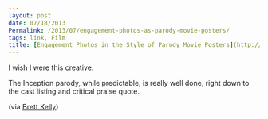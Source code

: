 ```yaml
---
layout: post
date: 07/18/2013
Permalink: /2013/07/engagement-photos-as-parody-movie-posters/
tags: link, Film
title: [Engagement Photos in the Style of Parody Movie Posters](http://petapixel.com/2013/07/18/photographer-turns-couples-journey-toward-marriage-into-movie-posters/)
---
```


<p>I wish I were this creative.</p>

<p>The Inception parody, while predictable, is really well done, right down to the cast listing and critical praise quote.</p>

<p>(via <a href="https://twitter.com/inkedmn/status/357983507416485888" title="Inkedmn - Twitter">Brett Kelly</a>)</p>